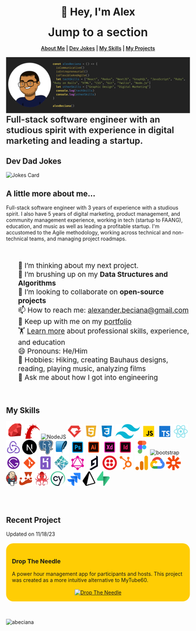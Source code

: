  <h1 align="center">👋 Hey, I'm Alex</h1>

<div style="text-align:center">
<div style="font-size:2rem;font-weight:600">Jump to a section</div>
<div style="padding: 1rem 0rem; font-weight:600">
<a href="#about-me">About Me</a>
|
<a href="#dev-jokes">Dev Jokes</a>
|
<a href="#skills">My Skills</a>
|
<a href="#projects">My Projects</a>
</div>
</div>

<!-- ![f](/images/GitHub-banner-photo) -->
<img src="./images/GitHub-banner-photo-new.png" alt="Alex Beciana" />

<div style="font-size:1.5rem;font-weight:600">
Full-stack software engineer with an studious spirit with experience in digital marketing and leading a startup.
</div>


<div id="dev-jokes"></div>
<h2>Dev Dad Jokes</h2>
<img src="https://readme-jokes.vercel.app/api" alt="Jokes Card" />

<div id="about-me"></div>
<h2>A little more about me...</h2>
<div>Full-stack software engineer with 3 years of experience with a studious spirit. I also have 5 years of digital marketing, product management, and community management experience, working in tech (startup to FAANG), education, and music as well as leading a profitable startup. I'm accustomed to the Agile methodology, working across technical and non-technical teams, and managing project roadmaps.</div>
<br/>
<br/>
<ul style="font-size: 1.2rem; list-style-type: none;">
    <li>🔭 I’m thinking about my next project.</li>
    <li>🌱 I’m brushing up on my <strong>Data Structures and Algorithms</strong></li>
    <li>👯 I’m looking to collaborate on <strong>open-source projects</strong></li>
    <li>📫 How to reach me: <a href="mailto:alexander.beciana@gmail.com">alexander.beciana@gmail.com</a></li>
    <li>🏃 Keep up with me on my <a href="https://alexbeciana.com/" target="_blank" alt="Alex Beciana - Portfolio">portfolio</a></li>
    <li>🏋 <a href="https://alexbeciana.com/about" target="_blank" alt="Alex Beciana - Skills, Experience, and Education">Learn more</a> about professional skills, experience, and education </li>
    <li>😄 Pronouns: He/Him</li>
    <li>🎨 Hobbies: Hiking, creating Bauhaus designs, reading, playing music, analyzing films</li>
    <li>💬 Ask me about how I got into engineering</li>
</ul>
 <div id="skills"></div>
<br>
 <h2>My Skills</h2>
 <p align="left">
 <img src="./images/ruby.png" alt="Ruby"/>
 <img src="./images/ruby-on-rails.png" alt="Rails" width="40" height="40"/>
 <img src="https://img.icons8.com/color/48/000000/nodejs.png" alt="NodeJS" width="40" height="40" />
 <img src="./images/ruby-gem.png" alt="Ruby Gems" width="40" height="40" />
 <img src="./images/html-5.png" alt="HTML5" width="40" height="40" />
 <img src="./images/css3.png" alt="CSS3" width="40" height="40" />
 <img src="./images/tailwind-css.png" alt="TailwindCSS" \width="40" height="40" />
 <img src="./images/javascript.png" alt="JavaScript" width="40" height="40" />
 <img src="./images/typescript.png" alt="TypeScript" width="40" height="40" />
 <img src="./images/react.png" alt="react" width="40" height="40"/>
 <img src="./images/redux.png" alt="Redux" width="40" height="40" />
 <img src="./images/next-js.svg" alt="NextJS" width="40" height="40"/>
 <img src="./images/postgresql.png" alt="postgresql" width="40" height="40"/> 
 <img src="./images/sqlite-icon.png" alt="SQLite" width="40" height="40"/> 
 <img src="./images/adobe-photoshop.png" alt="Adobe Photoshop" width="40" height="40" />
 <img src="./images/adobe-illustrator.png" alt="Adobe Illustrator" width="40" height="40" />
 <img src="./images/adobe-xd.png" alt="Adobe Xd" width="40" height="40" />
 <img src="./images/adobe-indesign.png" alt="Adobe Indesign" width="40" height="40" />
 <img src="./images/figma.png" width="40" height="40" alt="Figma" />
 <img src="https://icongr.am/devicon/bootstrap-plain.svg?size=128&color=currentColor" alt="bootstrap" width="40" height="40"/>
 <img src="./images/gatsbyjs.png" alt="gatsby" width="40" height="40"/> 
 <img src="./images/git.png" alt="git" width="40" height="40"/>
 <img src="./images/heroku.png" alt="heroku" width="40" height="40"/>
 <img src="./images/netlify.png" alt="netlify" width="40" height="40"/>
 <img src="./images/graphql.png" alt="graphql" width="40" height="40"/>
 <img src="./images/graphcms.svg" alt="graphcms" width="40" height="40"/>
 <img src="./images/twilio-icon.png" alt="Twilio" width="40" height="40"/>
 <img src="./images/hubspot.png" alt="hubspot" width="40" height="40"/>
 <img src="./images/google-analytics.png" alt="Google Analytics" width="40" height="40"/>
 <img src="./images/gcp.png" alt="Google Cloud Platform" width="40" height="40"/>
 <img src="./images/zapier.png" alt="Zapier" width="40" height="40"/>
<img src="./images/jenkins.png" alt="Jenkins" width="30" height="40"/>
<img src="./images/jest.png" alt="Jest" width="40" height="40"/>
<img src="./images/rtl.png" alt="React Testing Library" width="40" height="40"/>
<img src="./images/cypress.png" alt="Cypress" width="40" height="40"/>
<img src="./images/jira.webp" alt="JIRA" width="40" height="40"/>
<img src="./images/prisma.webp" alt="Prisma" width="35" height="40"/>
<img src="./images/supabase.webp" alt="Supabase" width="35" height="40"/>
<!-- <img src="./images/postman.webp" alt="Postman" width="35" height="40"/> -->
 </p>
<br>
<br>
<div id="projects"></div>
<h2>Recent Project</h2>
<div>Updated on 11/18/23</div>
<br>
<div style="border-radius: 20px;background-color: #FFCD04; padding: 1rem;">
    <h3>Drop The Needle</h3>
    A power hour management app for participants and hosts. This project was created as a more intuitive alternative to MyTube60.
    <br>
    <br>
    <div style="text-align: center">
    <a href="https://github.com/abeciana1/drop-the-needle" target="_blank">
        <img src="https://github-readme-stats.vercel.app/api/pin/?username=abeciana1&repo=drop-the-needle" alt="Drop The Needle"/>
    </a>
    </div>
</div>
 <!-- <p>&nbsp;<img align="center" src="https://github-readme-stats.vercel.app/api?username=abeciana1&show_icons=true" alt="abeciana" /></p> -->
<br>
<br>
<p align="left">
<img src="https://github-readme-stats.vercel.app/api/top-langs/?username=abeciana1&layout=compact" alt="abeciana" />
</p>

<!-- ![Alex's GitHub stats](https://github-readme-stats.vercel.app/api?username=abeciana1&show_icons=false&include_all_commits=true) -->
